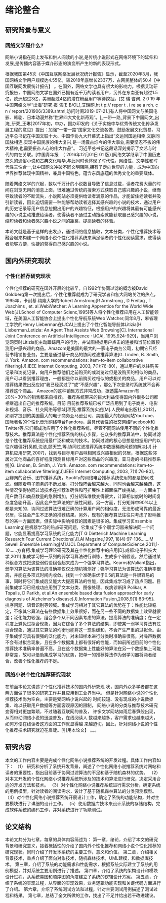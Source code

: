 # 绪论整合
## 研究背景与意义
### 网络文学是什么?
网络小说指在网上发布和供人阅读的小说,是传统小说形式在网络环境下的延伸和发展,是传播内容基于媒介形态的演变所产生的新的表现形式。

根据我国第45次《中国互联网络发展状况统计报告》显示，截至2020年3月，我国网络文学用户规模达4.55亿，较2018年底增长2337万，占网民整体的50.4【中国互联网发展统计报告】 。在国外，网络文学也具有很大的影响力，根据艾瑞研究报告，中国网络文学在国外已拥有近千万的读者用户，另外在东南亚有超过1.5亿，欧洲超过3亿，美洲超过4亿的潜在粉丝用户等待挖掘。[艾 瑞 咨询. 2 0 19 年中国网络文学“出海”研究 报
告[E B/OL],艾瑞网,ht t p:// repor t . i re se a rch. c n /
report/201906/3389.shtml,访问时间2019-07-21.]有人将中国网文与美国电影、韩剧、日本动漫并称“世界四大文化新奇观”。[_一带一路_背景下中国网文_出海_研究_王琳]2017年初，中办，国办印发的《关于实施中华优秀传统文化传承发展工程的意见》提出：加强“一带一路”国家文化交流各做，鼓励发展文化贸易。习近平总书记在中国文联十大、中国作协九大开幕式上指出“文运同国运相牵,文脉同国脉相连,实现中国民族的伟大复兴,是一场震古烁今的伟大事业,需要坚忍不拔的伟
大精神,也需要振奋人心的伟大作品”。 习近平总书记这段话深刻揭示了文艺与时代的内在关联。[中国青年报　（ 2016年12月01日 01 版）]网络文学继承了中国历史悠久的通俗小说和古典文化精华,与此同时也体现了时代性。网络性、文学性和时代性三性合一,让中国网文冲破不同文明阻隔,拥有了走向世界的力量，成为中国向世界推荐体现中国精神，兼具中国特色，蕴含东风底蕴的优秀文化的重要载体。

随着网络文学的兴起，数以千万计的小说数目导致了信息过载，读者花费大量的时间在浏览无用的消息上面，很难通过传统的搜索方式获取自己感兴趣的小说，继而导致读者的不断流失，小说网站必须提供给读者满意的作品，才能留住老读者并吸引新读者，因此迫切需要一种能够帮助读者选择其感兴趣的小说的技术，通过用户的历史记录等用户信息挖掘出用户的兴趣特征，根据用户的兴趣将其最有可能感兴趣的小说主动推送给读者，使得读者不通过主动搜索就能获取自己感兴趣的小说，缩短读者和读者感兴趣小说之间的距离，提高读者的体验。

本论文就是基于这样的出发点，通过网络信息抽取，文本分类，个性化推荐技术等融合起来构建一个网络小说个性化推荐系统来满足读者的个性化阅读需求，使得读者能够方便，快捷的获得自己感兴趣的小说。
## 国内外研究现状
### 个性化推荐研究现状
个性化推荐的研究在国外开展的比较早，自1992年协同过滤的概念被David Goldberg第一次提出后，个性化推荐就成为了研究学者和各大网站关注的热点。1995年，卡耐基.梅隆大学的Robert  Armstrong[R  Armstrong  ,  D  Freitag  ,  T  Joachims  , et.  al.WebWatcher:  A  Learning  Apprentice  for the World Wide Web[J].School of Computer Scienc,1995]等人将个性化推荐应用在人工智能领域，在美国人工智能协会上提出个性化导航系统Web Watcher;同年8月，麻省理工学院的Henry Lieberman在IJCAI上提出了个性化智能导航体Litizia[H Lieberman.Letizia: An Agent That Assists Web Browsing[C]. International Joint Conference on Artificial Intelligence -IJCAI, 1995,924-929]，当用户浏览网页时Litizia能主动跟踪用户的行为，并试图根据用户点击的连接和当前位置预测用户感兴趣的商品。Amazom是美国的最大的一家电子商务公司，初期它只经营书籍销售业务。主要是通过基于商品的协同过滤推荐算法[G.  Linden,  B.  Smith,  J.  York.  Amazon.  com  recommendations:  item-to-item  collaborative filtering[J].IEEE Internet Computing, 2003, 7(1):76-80]，通过用户的以往购买记录和浏览记录，向用户推荐他们之前购买的或浏览过但是没购买的相似的商品，用户可以看到推荐理由，一般都是你以前购买过相似的或相关的商品，用户可以对推荐结果做出反应如“我已经买过了”或“不感兴趣”，那么下次登录时系统就不会再推荐这个商品。
Amazon的这种销售方式非常成功，据透露Amazon有20%~30%的销售都来自推荐。
推荐系统带来的巨大利益使得国内外很多公司都相继退出自己的推荐系统，目前
目前推荐系统已被广泛应用到了电子商务、电影和视频、音乐、社交网络等领域[项亮.推荐系统实战[M].人民邮电出版社,2012]，如刚才提到的美国最大的电子商务亚马逊公司、美国最大的视频网站YouTube、国际著名的个性化音乐网络电台Pandora，最具代表性的社交网络Facebook和Twitter等,它们都成功应用了个性化推荐系统，尽管不同网站使用不同的个性化推荐技术。推荐算法是个性化推荐系统的核心步骤，在众多的推荐算法中，协同过滤是个性化推荐系统应用最广泛和成功的技术。协同过滤的核心思想是根据用户的以往兴趣偏好[吴颜,沈洁,顾天竺,等.协同过滤推荐系统中数据稀疏问题的解决[J].计算机应用研究,2007]，找到与目标用户品味相同或兴趣相似的邻居，根据这些邻居对其他商品的喜好程度预测目标用户对这些商品的兴趣度。亚马逊的书籍推荐系统[G.  Linden,  B.  Smith,  J.  York.  Amazon.  com  recommendations:  item-to-item  collaborative filtering[J].IEEE Internet Computing, 2003, 7(1):76-80]，豆瓣网的音乐、图书推荐系统，Spotify的网络电台推荐系统使用的都是协同过滤。但随着电子商务的不断发展，打分矩阵会越来越大，同时也会越来越稀疏，这种情况使得协同过滤技术在推荐准确性和可扩展性上都面临严峻挑战。一方面由于用户数目和商品数量的急剧增加，打分矩阵维数变得很大，计算相似度时的时间复杂度急剧升高，因此会产生算法的扩展性问题。另一方面，打分矩阵中90%以上都是未知的，协同过滤算法很难正确的计算用户间的相似度，无法形成可靠的最近邻居，往往会产生不正确的推荐结果。另外，现有的推荐算法往往只考虑了影响推荐的某一方面因素，但实际中影响推荐的因素是很多的。集成学习(Ensemble Learning)是机器学习的热点研究问题，它集成了多个弱学习器来解决同一个问题，它能显著提高学习系统的泛化能力[T   G   Dietterich.Machine   Learning   Research:Four   Current   Directions[J].AI   Magzine,1997, 18(4):97-136.......M Sewell.Ensemble Learning[M].UCL Department of ComputerScience,2011,1-10......方育柯.集成学习理论研究及其在个性化推荐中的应用[D].成都:电子科技大学,2011]
集成学习把一系列的弱学习算法进行训练，生成多个弱假设，然后通过某种组合方式把这些弱假设组合起来成为一个强学习算法。Kearns和Valiant指出，弱学习算法为该算法的准确率仅仅比随机猜测好；强学习算法为该算法的准确率很高，并能在多项式时间内收敛。找到一个准确率优于0.5的算法是一件很容易的事，同时将它们集成后又能大大提高算法的性能，因此集成学习成了热点问题。目前集成学习已经成功应用到了文本分类、图像处理、疾病诊断[R Polikar, A Topalis, D Parikh, et al.An ensemble based data fusion approachfor early diagnosis of Alzheimer’s disease[J].Information Fusion,2008,9(1):83-95]、排序问题、语音识别等领域。集成学习相对于其它算法的优势在于：性能比较稳定，不像其它算法在有些数据集上效果很好，而在另一些不同的数据集上效果就很差；泛化能力较强，组合多个从不同因素考虑的算法，提高算法的准确度；在一定程度上避免过拟合现象，因为它综合了多个算法的结果，即使某一弱学习算法有过拟合现象，通过其它算法的均衡也能将这一现象缓和，不会产生严重的过拟合。由于集成学习具有很强的泛化能力，对未知样本进行分类时准确率很高，对噪声数据不会有过拟合现象，且在多个数据集上都有很好的性能，而如前所述目前的个性化推荐技术准确率普遍不高，且在这个数据集上性能好的算法在另一个数据集上可能非常差，故可以借助集成学习的优势，把单一的推荐算法作为弱学习器将两者结合，改善个性化推荐的不足。

### 网络小说个性化推荐研究现状
在前面本论文讲述了个性化推荐技术的国内外研究现
状，国内外众多学者都在这两方面做了很多的研究工作并且应用到工业界当中。
但是针对网络小说的个性化推荐技术尚为空白，主要是受网络小说兴起的
时间较短、没有现成的小说数据集、难以获取用户数据等方面客观原因的限制，
网络小说的分类与推荐技术研究变得相对更加繁琐，不过随着互联网的普及，
许多文学网站如雨后春笋般出现，从而带动网络小说的迅速普及，在线阅读人
数越来越多，客户需求也越来越大，如何方便在线读者这方面的工作就显得越
来越迫切。因此，针对网络小说的个性化推荐技术研究就迫在眉睫。[引用本论文】
。。。

## 研究内容
本文的工作内容主要是完成个性化网络小说推荐系统的开发过程。具体工作内容如下：
（1） 研究和分析了系统开发背景，阐述了个性化网络小说推荐系统对网站和读者的重要性，指出目前基于协同过滤算法的不足和基于随机森林的优势。
（2）对本文开发的个性化网络小说推荐系统所涉及的技术和算法进行研究，决定采用合适的开发方法和技术。
（3）对个性化网络小说推荐系统进行需求分析，确定系统的用例模型，针对读者的阅读需求，设计了基于随机森林算法的分类预测模型。
（4）对个性化网络小说推荐系统开展设计工作，确定了系统的功能结构，并对主要模块进行了详细的设计工作。
（5）使用数据库技术来设计系统的存储结构，完成软件系统的编码工作，并对系统进行了功能测试。
## 论文结构
本论文共分为七章，每章的具体内容简述为：
第一章，绪论，介绍了本文的研究背景和研究意义，接着概括性的介绍了国内外个性化推荐和网络小说个性化推荐的研究现状。同时介绍了开发本系统的主要工作，意义和价值。
第二章，介绍相关背景技术，重点介绍了面向对象技术，随机森林技术，UML建模，和数据库技术。
第三章，介绍了系统的功能需求和性能需求，根据系统实际建立了系统的用例模型，并对系统主要用例进行了描述。
第四章，介绍了系统的架构设计和模块设计过程，从系统类图和顺序图的角度建立了系统的逻辑设计方案。
第五章，介绍了系统的实现过程，从界面的实现效果，业务逻辑功能实现和关键代码方面进行了介绍。
第六章，介绍了系统测试方法和过程，针对主要测试用例描述了测试过程和结果。
第七章，总结了全文所做的工作，找出了不足并给出若干改进建议。
